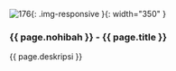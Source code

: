 ---
---

![176](/static/img/hibahcms/176.png){: .img-responsive }{: width="350" }

### {{ page.nohibah }} - {{ page.title }}

{{ page.deskripsi }}
